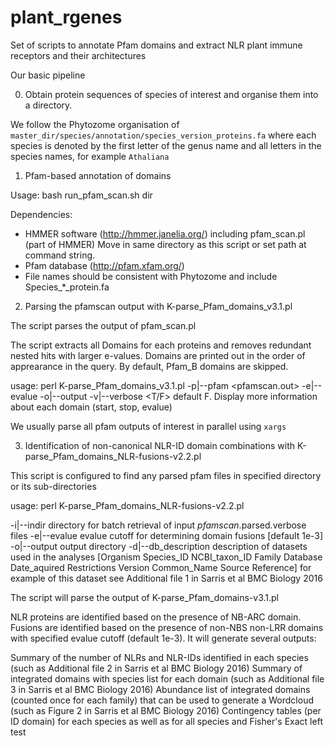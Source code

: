 plant_rgenes
============

Set of scripts to annotate Pfam domains and extract NLR plant immune receptors and their architectures

Our basic pipeline

0) Obtain protein sequences of species of interest and organise them into a directory. 

We follow the Phytozome organisation of `master_dir/species/annotation/species_version_proteins.fa` where each species is denoted by the first letter of the genus name and all letters in the species names, for example `Athaliana`

1) Pfam-based annotation of domains

Usage: bash run_pfam_scan.sh dir

Dependencies:

* HMMER software (http://hmmer.janelia.org/) including pfam_scan.pl (part of HMMER) Move in same directory as this script or set path at command string.
* Pfam database (http://pfam.xfam.org/)
* File names should be consistent with Phytozome and include Species_*_protein.fa

2) Parsing the pfamscan output with K-parse_Pfam_domains_v3.1.pl 

The script parses the output of pfam_scan.pl

The script extracts all Domains for each proteins and removes redundant nested hits with larger e-values. Domains are printed out in the order of apprearance in the query. By default, Pfam_B domains are skipped.

usage: perl K-parse_Pfam_domains_v3.1.pl  <options>
-p|--pfam <pfamscan.out>
-e|--evalue <evalue cutoff>
-o|--output
-v|--verbose <T/F> default F. Display more information about each domain (start, stop, evalue)

We usually parse all pfam outputs of interest in parallel using `xargs` 

3) Identification of non-canonical NLR-ID domain combinations with K-parse_Pfam_domains_NLR-fusions-v2.2.pl

This script is configured to find any parsed pfam files in specified directory or its sub-directories

usage: perl K-parse_Pfam_domains_NLR-fusions-v2.2.pl <options>

-i|--indir directory for batch retrieval of input *pfamscan*.parsed.verbose files
-e|--evalue evalue cutoff for determining domain fusions [default 1e-3]
-o|--output output directory
-d|--db_description description of datasets used in the analyses [Organism Species_ID NCBI_taxon_ID Family Database Date_aquired Restrictions Version Common_Name Source Reference] for example of this dataset see Additional file 1 in Sarris et al BMC Biology 2016

The script will parse the output of K-parse_Pfam_domains-v3.1.pl

NLR proteins are identified based on the presence of NB-ARC domain. Fusions are identified based on the presence of non-NBS non-LRR domains with specified evalue cutoff (default 1e-3). It will generate several outputs:

Summary of the number of NLRs and NLR-IDs identified in each species (such as Additional file 2 in Sarris et al BMC Biology 2016)
Summary of integrated domains with species list for each domain (such as Additional file 3 in Sarris et al BMC Biology 2016)
Abundance list  of integrated domains (counted once for each family) that can be used to generate a Wordcloud (such as Figure 2 in Sarris et al BMC Biology 2016)
Contingency tables (per ID domain) for each species as well as for all species and Fisher's Exact left test 
 

 